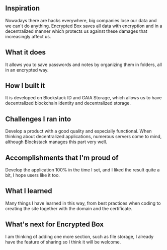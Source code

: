 ## Inspiration

Nowadays there are hacks everywhere, big companies lose our data and we can't do anything. Encrypted Box saves all data with encryption and in a decentralized manner which protects us against these damages that increasingly affect us.

## What it does

It allows you to save passwords and notes by organizing them in folders, all in an encrypted way.

## How I built it

It is developed on Blockstack ID and GAIA Storage, which allows us to have decentralized blockchain identity and decentralized storage.

## Challenges I ran into

Develop a product with a good quality and especially functional. When thinking about decentralized applications, numerous servers come to mind, although Blockstack manages this part very well.

## Accomplishments that I'm proud of

Develop the application 100% in the time I set, and I liked the result quite a bit, I hope users like it too.

## What I learned

Many things I have learned in this way, from best practices when coding to creating the site together with the domain and the certificate.

## What's next for Encrypted Box

I am thinking of adding one more section, such as file storage, I already have the feature of sharing so I think it will be welcome.
